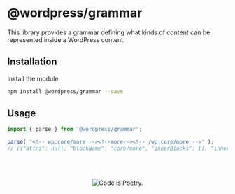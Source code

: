 # @wordpress/grammar

This library provides a grammar defining what kinds of content can be represented inside a WordPress content.

## Installation

Install the module

```bash
npm install @wordpress/grammar --save
```

## Usage

```js
import { parse } from '@wordpress/grammar';

parse( '<!-- wp:core/more --><!--more--><!-- /wp:core/more -->' );
// [{"attrs": null, "blockName": "core/more", "innerBlocks": [], "innerHTML": "<!--more-->"}]
```

<br/><br/><p align="center"><img src="https://s.w.org/style/images/codeispoetry.png?1" alt="Code is Poetry." /></p>
